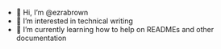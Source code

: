 - 👋 Hi, I’m @ezrabrown
- 👀 I’m interested in technical writing
- 🌱 I’m currently learning how to help on READMEs and other documentation



<!---
ezrabrown/ezrabrown is a ✨ special ✨ repository because its `README.md` (this file) appears on your GitHub profile.
You can click the Preview link to take a look at your changes.
--->
